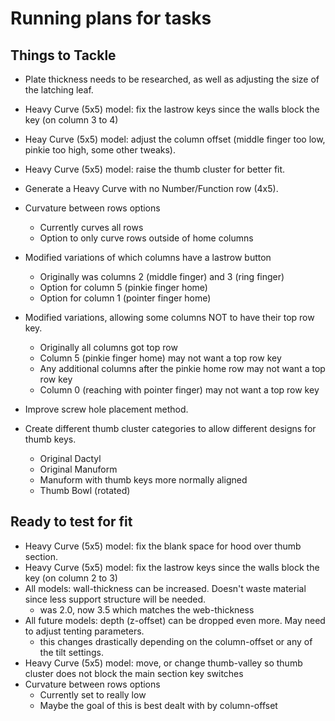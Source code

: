 # Running plans for tasks

## Things to Tackle

* Plate thickness needs to be researched, as well as adjusting the size of the latching leaf.
* Heavy Curve (5x5) model: fix the lastrow keys since the walls block the key (on column 3 to 4)
* Heay Curve (5x5) model: adjust the column offset (middle finger too low, pinkie too high, some other tweaks).
* Heavy Curve (5x5) model: raise the thumb cluster for better fit.
* Generate a Heavy Curve with no Number/Function row (4x5).

* Curvature between rows options
  * Currently curves all rows
  * Option to only curve rows outside of home columns
* Modified variations of which columns have a lastrow button
  * Originally was columns 2 (middle finger) and 3 (ring finger)
  * Option for column 5 (pinkie finger home)
  * Option for column 1 (pointer finger home)
* Modified variations, allowing some columns NOT to have their top row key.
  * Originally all columns got top row
  * Column 5 (pinkie finger home) may not want a top row key
  * Any additional columns after the pinkie home row may not want a top row key
  * Column 0 (reaching with pointer finger) may not want a top row key
* Improve screw hole placement method.
* Create different thumb cluster categories to allow different designs for thumb keys.
  * Original Dactyl
  * Original Manuform
  * Manuform with thumb keys more normally aligned
  * Thumb Bowl (rotated)


## Ready to test for fit

* Heavy Curve (5x5) model: fix the blank space for hood over thumb section.
* Heavy Curve (5x5) model: fix the lastrow keys since the walls block the key (on column 2 to 3)
* All models: wall-thickness can be increased. Doesn't waste material since less support structure will be needed.
  * was 2.0, now 3.5 which matches the web-thickness
* All future models: depth (z-offset) can be dropped even more. May need to adjust tenting parameters.
  * this changes drastically depending on the column-offset or any of the tilt settings.
* Heavy Curve (5x5) model: move, or change thumb-valley so thumb cluster does not block the main section key switches
* Curvature between rows options
  * Currently set to really low
  * Maybe the goal of this is best dealt with by column-offset

